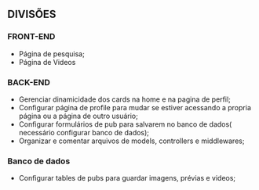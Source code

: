 ## DIVISÕES

### FRONT-END
- Página de pesquisa;
- Página de Videos

### BACK-END
- Gerenciar dinamicidade dos cards na home e na pagina de perfil;
- Configurar página de profile para mudar se estiver acessando a propria página ou a página de outro usuário;
- Configurar formulários de pub para salvarem no banco de dados( necessário configurar banco de dados);
- Organizar e comentar arquivos de models, controllers e middlewares;

### Banco de dados
- Configurar tables de pubs para guardar imagens, prévias e videos;

